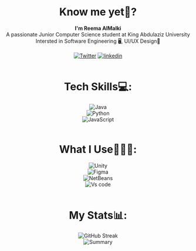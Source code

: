 <div align="center">
  
  # Know me yet👀?
  <b> I'm Reema AlMalki </b></br>
  A passionate Junior Computer Science student at King Abdulaziz University 
   </br> Intersted in Software Engineering 🖥️, UI/UX Design📱 </br></br>
   [![Twitter](https://img.shields.io/badge/Twitter-1DA1F2?style=for-the-badge&logo=twitter&logoColor=white)](https://twitter.com/Irrq20) 
   [![linkedin](https://img.shields.io/badge/LinkedIn-0077B5?style=for-the-badge&logo=linkedin&logoColor=white)](https://www.linkedin.com/in/ReemaMalki)</br></br>

      
  
  # Tech Skills💻:
![Java](https://img.shields.io/badge/java-%23ED8B00.svg?style=for-the-badge&logo=java&logoColor=white) </br>
![Python](https://img.shields.io/badge/Python-FFD43B?style=for-the-badge&logo=python&logoColor=blue)</br>
![JavaScript](https://img.shields.io/badge/JavaScript-323330?style=for-the-badge&logo=javascript&logoColor=F7DF1E)</br></br>





# What I Use👩🏻‍💻:
![Unity](https://img.shields.io/badge/Unity-100000?style=for-the-badge&logo=unity&logoColor=white)</br>
![Figma](https://img.shields.io/badge/Figma-F24E1E?style=for-the-badge&logo=figma&logoColor=white)</br>
![NetBeans](https://img.shields.io/badge/NetBeansIDE-1B6AC6.svg?style=for-the-badge&logo=apache-netbeans-ide&logoColor=white)</br>
![Vs code](https://img.shields.io/badge/Visual%20Studio%20Code-0078d7.svg?style=for-the-badge&logo=visual-studio-code&logoColor=white)</br></br>



# My Stats📊:
![GitHub Streak](https://streak-stats.demolab.com?user=ReemmaMalki&theme=merko)</br>
![Summary](https://github-readme-stats.vercel.app/api/top-langs/?username=ReemmaMalki&theme=merko)</br></br>





</div>
  

